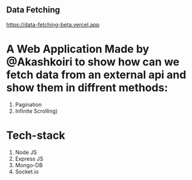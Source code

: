 ## Data Fetching

https://data-fetching-beta.vercel.app

# A Web Application Made by @Akashkoiri to show how can we fetch data from an external api and show them in diffrent methods:
1. Pagination
2. Infinite Scrolling)

# Tech-stack
1. Node JS
2. Express JS
3. Mongo-DB
4. Socket.io
